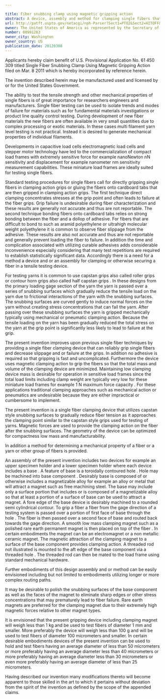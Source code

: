 ```yaml
---

title: Fiber snubbing clamp using magnetic gripping action
abstract: A device, assembly and method for clamping single fibers that utilizes snubbing surfaces simultaneously with magnetic gripping action are described. The device can be fabricated at miniature sizes with very low mass and volume, which are desirable requirements for testing of small fibers in highly sensitive force-transducing load frames. Advantageously, the combined use of snubbing surfaces and magnetic gripping greatly reduces the probability of slippage or fiber failure at the grip during testing.
url: http://patft.uspto.gov/netacgi/nph-Parser?Sect1=PTO2&Sect2=HITOFF&p=1&u=%2Fnetahtml%2FPTO%2Fsearch-adv.htm&r=1&f=G&l=50&d=PALL&S1=08991263&OS=08991263&RS=08991263
owner: The United States of America as represented by the Secretary of the Army
number: 08991263
owner_city: Washington
owner_country: US
publication_date: 20120308
---
```

Applicants hereby claim benefit of U.S. Provisional Application No. 61 450 309 titled Single Fiber Snubbing Clamp Using Magnetic Gripping Action filed on Mar. 8 2011 which is hereby incorporated by reference herein.

The invention described herein may be manufactured used and licensed by or for the United States Government.

The ability to test the tensile strength and other mechanical properties of single fibers is of great importance for researchers engineers and manufacturers. Single fiber testing can be used to isolate trends and modes of failure for materials such as for fundamental materials investigations or product line quality control testing. During development of new fiber materials the new fibers are often available in very small quantities due to complex processing or exotic materials. In these cases multi filament yarn level testing is not practical. Instead it is desired to generate mechanical properties of individual filaments.

Developments in capacitive load cells electromagnetic load cells and stepper motor technology have led to the commercialization of compact load frames with extremely sensitive force for example nanoNewton nN sensitivity and displacement for example nanometer nm sensitivity measurement capabilities. These miniature load frames are ideally suited for testing single fibers.

Standard testing procedures for single fibers call for directly gripping single fibers in clamping action grips or gluing the fibers onto cardboard tabs that are then gripped in clamping action grips. The first technique direct clamping concentrates stresses at the grip point and often leads to failure at the fiber grips. Grip failure is undesirable during fiber characterization and these results are generally not accurate and thus are not reportable. The second technique bonding fibers onto cardboard tabs relies on strong bonding between the fiber and a dollop of adhesive. For fibers that are difficult to bond to such as aramid polyethylene or ultrahigh molecular weight polyethylene it is common to observe fiber slippage from the adhesive. These results are also not accurate and thus are not reportable and generally prevent loading the fiber to failure. In addition the time and complication associated with utilizing curable adhesives adds considerable inconvenience especially considering that many test repetitions are required to establish statistically significant data. Accordingly there is a need for a method a device and or an assembly for clamping or otherwise securing a fiber in a tensile testing device.

For testing yarns it is common to use capstan grips also called roller grips or contour horn grips also called half capstan grips . In these designs from the primary loading gage section of the yarn the yarn is passed over a series of snubbing surfaces which gradually reduce the tensile load on the yarn due to frictional interactions of the yarn with the snubbing surfaces. The snubbing surfaces are curved gently to induce normal forces on the yarn without creating stress concentrations that can fail the yarn. After passing over these snubbing surfaces the yarn is gripped mechanically typically using mechanical or pneumatic clamping action. Because the tensile loading on the yarn has been gradually reduced the total stress on the yarn at the grip point is significantly less likely to lead to failure at the grip.

The present invention improves upon previous single fiber techniques by providing a single fiber clamping device that can reliably grip single fibers and decrease slippage and or failure at the grips. In addition no adhesive is required so that gripping is fast and uncomplicated. Furthermore the device uses magnetic clamping action to grip the fibers so that the total mass and volume of the clamping device are minimized. Maintaining low clamping device mass is desirable for operation in sensitive load frames since the total load limits including clamp weight are typically very low for these miniature load frames for example 1 N maximum force capacity . For these applications traditional clamping approaches such as mechanical action or pneumatics are undesirable because they are either impractical or cumbersome to implement.

The present invention is a single fiber clamping device that utilizes capstan style snubbing surfaces to gradually reduce fiber tension as it approaches the clamping point similar to the capstan style grips used for testing of yarns. Magnetic forces are used to provide the clamping action on the fiber after the snubbing surfaces. The geometry of the device can be optimized for compactness low mass and manufacturability.

In addition a method for determining a mechanical property of a fiber or a yarn or other group of fibers is provided.

An assembly of the present invention includes two devices for example an upper specimen holder and a lower specimen holder where each device includes a base . A feature of base is a toroidally contoured hole . Hole may be machined into base component . Desirably base is composed of or otherwise includes a magnetizable alloy for example an alloy or metal that will attract a magnet such as free machining steel. The base may include only a surface portion that includes or is composed of a magnetizable alloy so that at least a portion of a surface of base can be used to attract a magnet. A fore edge of the base device is desirably machined to a rounded semi cylindrical contour. To grip a fiber a fiber from the gage direction of a testing system is passed over a portion of first face of base through the hole . The fiber is then passed over a second face of base and routed back towards the gage direction. A smooth low mass clamping magnet such as a polished rare earth permanent magnet is then placed on top of the fiber . In certain embodiments the magnet can be an electromagnet or a non metallic ceramic magnet. The magnetic attraction of the clamping magnet to a surface of the base component provides clamping action. A threaded rod not illustrated is mounted to the aft edge of the base component via a threaded hole . The threaded rod can then be mated to the load frame using standard mechanical hardware.

Further embodiments of this design assembly and or method can be easily envisioned including but not limited to embodiments utilizing longer or more complex routing paths.

It may be desirable to polish the snubbing surfaces of the base component as well as the faces of the magnet to eliminate sharp edges or other stress concentrations that may prematurely lead to fiber failure. Rare earth magnets are preferred for the clamping magnet due to their extremely high magnetic forces relative to other magnet types.

It is envisioned that the present gripping device including clamping magnet will weigh less than 1 kg and be used to test fibers of diameter 1 mm and smaller. More preferably the device will weigh less than 100 g and will be used to test fibers of diameter 100 micrometers and smaller. In certain desirable embodiments devices of the present invention can be used to hold and test fibers having an average diameter of less than 50 micrometers or more preferably having an average diameter less than 40 micrometers or more preferably having an average diameter less than 30 micrometers or even more preferably having an average diameter of less than 25 micrometers.

Having described our invention many modifications thereto will become apparent to those skilled in the art to which it pertains without deviation from the spirit of the invention as defined by the scope of the appended claims.

